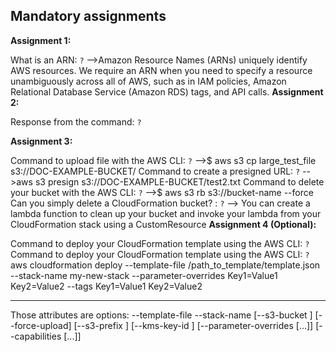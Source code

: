 ## Mandatory assignments

**Assignment 1:**

What is an ARN: `?`
-->Amazon Resource Names (ARNs) uniquely identify AWS resources. We require an ARN when you need to specify a resource unambiguously across all of AWS, such as in IAM policies, Amazon Relational Database Service (Amazon RDS) tags, and API calls.
**Assignment 2:**

Response from the command: `?`

**Assignment 3:**

Command to upload file with the AWS CLI: `?`
-->$ aws s3 cp large_test_file s3://DOC-EXAMPLE-BUCKET/
Command to create a presigned URL: `?`
-->aws s3 presign s3://DOC-EXAMPLE-BUCKET/test2.txt
Command to delete your bucket with the AWS CLI: `?`
-->$ aws s3 rb s3://bucket-name --force
Can you simply delete a CloudFormation bucket? : `?`
--> You can create a lambda function to clean up your bucket and invoke your lambda from your CloudFormation stack using a CustomResource
**Assignment 4 (Optional):**

Command to deploy your CloudFormation template using the AWS CLI: `?`
Command to deploy your CloudFormation template using the AWS CLI: `?`
aws cloudformation deploy --template-file /path_to_template/template.json --stack-name my-new-stack --parameter-overrides Key1=Value1 Key2=Value2 --tags Key1=Value1 Key2=Value2

---------
Those attributes are options: 
--template-file <value>
--stack-name <value>
[--s3-bucket <value>]
[--force-upload]
[--s3-prefix <value>]
[--kms-key-id <value>]
[--parameter-overrides <value> [<value>...]]
[--capabilities <value> [<value>...]]